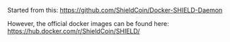 Started from this:
   https://github.com/ShieldCoin/Docker-SHIELD-Daemon

However, the official docker images can be found here:
   https://hub.docker.com/r/ShieldCoin/SHIELD/

